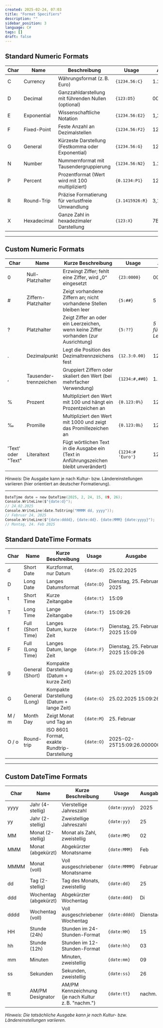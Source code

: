 ```yaml
---
created: 2025-02-24, 07:03
title: "Format Specifiers"
description: ""
sidebar_position: 3
language: C#
tags: []
draft: false
---
```

## Standard Numeric Formats

| **Char** | **Name**    | **Beschreibung**                                    | **Usage**       | **Ausgabe** |
| -------- | ----------- | --------------------------------------------------- | --------------- | ----------- |
| C        | Currency    | Währungsformat (z. B. Euro)                         | `{1234.56:C}`   | 1.234,56 €  |
| D        | Decimal     | Ganzzahldarstellung mit führenden Nullen (optional) | `{123:D5}`      | 00123       |
| E        | Exponential | Wissenschaftliche Notation                          | `{1234.56:E2}`  | 1,23E+003   |
| F        | Fixed-Point | Feste Anzahl an Dezimalstellen                      | `{1234.56:F2}`  | 1234,56     |
| G        | General     | Kürzeste Darstellung (Festkomma oder Exponential)   | `{1234.56:G}`   | 1234,56     |
| N        | Number      | Nummernformat mit Tausendergruppierung              | `{1234.56:N2}`  | 1.234,56    |
| P        | Percent     | Prozentformat (Wert wird mit 100 multipliziert)     | `{0.1234:P1}`   | 12,3 %      |
| R        | Round-Trip  | Präzise Formatierung für verlustfreie Umwandlung    | `{3.1415926:R}` | 3,14159265  |
| X        | Hexadecimal | Ganze Zahl in hexadezimaler Darstellung             | `{123:X}`       | 7B          |

---

## Custom Numeric Formats

| **Char**           | **Name**               | **Kurze Beschreibung**                                                                 | **Usage**         | **Ausgabe**                     |
| ------------------ | ---------------------- | -------------------------------------------------------------------------------------- | ----------------- | ------------------------------- |
| 0                  | Null-Platzhalter       | Erzwingt Ziffer; fehlt eine Ziffer, wird „0“ eingesetzt                                | `{23:0000}`       | 0023                            |
| #                  | Ziffern-Platzhalter    | Zeigt vorhandene Ziffern an; nicht vorhandene Stellen bleiben leer                     | `{5:##}`          | 5                               |
| ?                  | Platzhalter            | Zeigt Ziffer an oder ein Leerzeichen, wenn keine Ziffer vorhanden (zur Ausrichtung)    | `{5:??}`          | _5 (mit führendem Leerzeichen)_ |
| .                  | Dezimalpunkt           | Legt die Position des Dezimaltrennzeichens fest                                        | `{12.3:0.00}`     | 12,30                           |
| ,                  | Tausender-trennzeichen | Gruppiert Ziffern oder skaliert den Wert (bei mehrfacher Verwendung)                   | `{1234:#,##0}`    | 1.234                           |
| %                  | Prozent                | Multipliziert den Wert mit 100 und hängt ein Prozentzeichen an                         | `{0.123:0%}`      | 12 %                            |
| ‰                  | Promille               | Multipliziert den Wert mit 1000 und zeigt das Promillezeichen an                       | `{0.123:0‰}`      | 123‰                            |
| 'Text' oder "Text" | Literaltext            | Fügt wörtlichen Text in die Ausgabe ein (Text in Anführungszeichen bleibt unverändert) | `{1234:# 'Euro'}` | 1234 Euro                       |

_Hinweis:_ Die Ausgabe kann je nach Kultur- bzw. Ländereinstellungen variieren (hier orientiert an deutscher Formatierung).

---

```c
DateTime date = new DateTime(2025, 2, 24, 15, 09, 26);
Console.WriteLine($"{date:d}");
// 24.02.2025
Console.WriteLine(date.ToString("MMMM dd, yyyy")); 
// Februar 24, 2025
Console.WriteLine($"{date:dddd}, {date:dd}. {date:MMM} {date:yyyy}"); 
// Montag, 24. Feb 2025
```

## Standard DateTime Formats

|**Char**|**Name**|**Kurze Beschreibung**|**Usage**|**Ausgabe**|
|---|---|---|---|---|
|d|Short Date|Kurzformat, nur Datum|`{date:d}`|25.02.2025|
|D|Long Date|Langes Datumsformat|`{date:D}`|Dienstag, 25. Februar 2025|
|t|Short Time|Kurze Zeitangabe|`{date:t}`|15:09|
|T|Long Time|Lange Zeitangabe|`{date:T}`|15:09:26|
|f|Full (Short Time)|Langes Datum, kurze Zeit|`{date:f}`|Dienstag, 25. Februar 2025 15:09|
|F|Full (Long Time)|Langes Datum, lange Zeit|`{date:F}`|Dienstag, 25. Februar 2025 15:09:26|
|g|General (Short)|Kompakte Darstellung (Datum + kurze Zeit)|`{date:g}`|25.02.2025 15:09|
|G|General (Long)|Kompakte Darstellung (Datum + lange Zeit)|`{date:G}`|25.02.2025 15:09:26|
|M / m|Month Day|Zeigt Monat und Tag an|`{date:M}`|25. Februar|
|O / o|Round-trip|ISO 8601 Format, exakte Rundtrip-Darstellung|`{date:O}`|2025-02-25T15:09:26.0000000|

---

## Custom DateTime Formats

|**Char**|**Name**|**Kurze Beschreibung**|**Usage**|**Ausgabe**|
|---|---|---|---|---|
|yyyy|Jahr (4-stellig)|Vierstellige Jahreszahl|`{date:yyyy}`|2025|
|yy|Jahr (2-stellig)|Zweistellige Jahreszahl|`{date:yy}`|25|
|MM|Monat (2-stellig)|Monat als Zahl, zweistellig|`{date:MM}`|02|
|MMM|Monat (abgekürzt)|Abgekürzter Monatsname|`{date:MMM}`|Feb|
|MMMM|Monat (voll)|Voll ausgeschriebener Monatsname|`{date:MMMM}`|Februar|
|dd|Tag (2-stellig)|Tag des Monats, zweistellig|`{date:dd}`|25|
|ddd|Wochentag (abgekürzt)|Abgekürzter Wochentag|`{date:ddd}`|Di|
|dddd|Wochentag (voll)|Voll ausgeschriebener Wochentag|`{date:dddd}`|Dienstag|
|HH|Stunde (24h)|Stunden im 24-Stunden-Format|`{date:HH}`|15|
|hh|Stunde (12h)|Stunden im 12-Stunden-Format|`{date:hh}`|03|
|mm|Minuten|Minuten, zweistellig|`{date:mm}`|09|
|ss|Sekunden|Sekunden, zweistellig|`{date:ss}`|26|
|tt|AM/PM Designator|AM/PM Kennzeichnung (je nach Kultur z. B. "nachm.")|`{date:tt}`|nachm.|

_Hinweis: Die tatsächliche Ausgabe kann je nach Kultur- bzw. Ländereinstellungen variieren._
